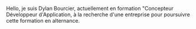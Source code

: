 Hello, je suis Dylan Bourcier, actuellement en formation "Concepteur Développeur d'Application, à la recherche d'une entreprise pour poursuivre cette formation en alternance.
<!---
dylanBourcier/dylanBourcier is a ✨ special ✨ repository because its `README.md` (this file) appears on your GitHub profile.
You can click the Preview link to take a look at your changes.
--->
